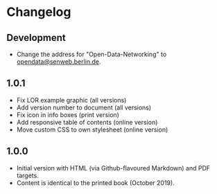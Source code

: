 # Changelog

## Development

- Change the address for "Open-Data-Networking" to opendata@senweb.berlin.de.

## 1.0.1

- Fix LOR example graphic (all versions)
- Add version number to document (all versions)
- Fix icon in info boxes (print version)
- Add responsive table of contents (online version)
- Move custom CSS to own stylesheet (online version)

## 1.0.0

- Initial version with HTML (via Github-flavoured Markdown) and PDF targets.
- Content is identical to the printed book (October 2019).